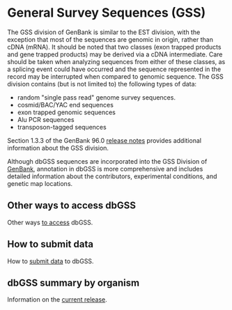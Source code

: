 # General Survey Sequences (GSS)

The GSS division of GenBank is similar to the EST division, with the exception that most of the sequences are genomic in origin, rather than cDNA (mRNA). It should be noted that two classes (exon trapped products and gene trapped products) may be derived via a cDNA intermediate. Care should be taken when analyzing sequences from either of these classes, as a splicing event could have occurred and the sequence represented in the record may be interrupted when compared to genomic sequence. The GSS division contains (but is not limited to) the following types of data:

*   random "single pass read" genome survey sequences.
*   cosmid/BAC/YAC end sequences
*   exon trapped genomic sequences
*   Alu PCR sequences
*   transposon-tagged sequences

Section 1.3.3 of the GenBank 96.0 [release notes](ftp://ftp.ncbi.nih.gov/genbank/release.notes/gb96.release.notes) provides additional information about the GSS division.

Although dbGSS sequences are incorporated into the GSS Division of [GenBank](/~/genbank), annotation in dbGSS is more comprehensive and includes detailed information about the contributors, experimental conditions, and genetic map locations.

## Other ways to access dbGSS

Other ways [to access](/~/dbGSS/access.html) dbGSS.

## How to submit data

How to [submit data](/~/dbGSS/how_to_submit.html) to dbGSS.

## dbGSS summary by organism

Information on the [current release](/~/dbGSS/dbGSS_summary.html).



